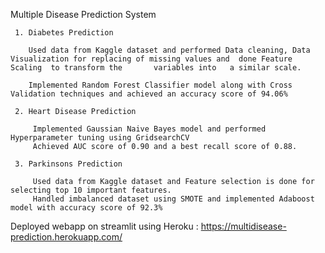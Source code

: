 Multiple Disease Prediction System

     1. Diabetes Prediction 

        Used data from Kaggle dataset and performed Data cleaning, Data Visualization for replacing of missing values and  done Feature Scaling  to transform the       variables into   a similar scale.
 
        Implemented Random Forest Classifier model along with Cross Validation techniques and achieved an accuracy score of 94.06%

     2. Heart Disease Prediction

         Implemented Gaussian Naive Bayes model and performed Hyperparameter tuning using GridsearchCV
         Achieved AUC score of 0.90 and a best recall score of 0.88.

     3. Parkinsons Prediction

         Used data from Kaggle dataset and Feature selection is done for selecting top 10 important features.
         Handled imbalanced dataset using SMOTE and implemented Adaboost model with accuracy score of 92.3%

Deployed webapp on streamlit using Heroku :  https://multidisease-prediction.herokuapp.com/ 

